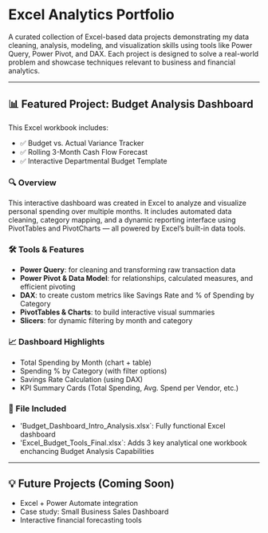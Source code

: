 # Excel Analytics Portfolio

A curated collection of Excel-based data projects demonstrating my data cleaning, analysis, modeling, and visualization skills using tools like Power Query, Power Pivot, and DAX. Each project is designed to solve a real-world problem and showcase techniques relevant to business and financial analytics.

---

## 📊 Featured Project: Budget Analysis Dashboard

This Excel workbook includes:
- ✅ Budget vs. Actual Variance Tracker
- ✅ Rolling 3-Month Cash Flow Forecast
- ✅ Interactive Departmental Budget Template
  
### 🔍 Overview
This interactive dashboard was created in Excel to analyze and visualize personal spending over multiple months. It includes automated data cleaning, category mapping, and a dynamic reporting interface using PivotTables and PivotCharts — all powered by Excel’s built-in data tools.

### 🛠 Tools & Features
- **Power Query**: for cleaning and transforming raw transaction data
- **Power Pivot & Data Model**: for relationships, calculated measures, and efficient pivoting
- **DAX**: to create custom metrics like Savings Rate and % of Spending by Category
- **PivotTables & Charts**: to build interactive visual summaries
- **Slicers**: for dynamic filtering by month and category

### 📈 Dashboard Highlights
- Total Spending by Month (chart + table)
- Spending % by Category (with filter options)
- Savings Rate Calculation (using DAX)
- KPI Summary Cards (Total Spending, Avg. Spend per Vendor, etc.)

### 📂 File Included
- 'Budget_Dashboard_Intro_Analysis.xlsx`: Fully functional Excel dashboard
- 'Excel_Budget_Tools_Final.xlsx`: Adds 3 key analytical one workbook enchancing Budget Analysis Capabilities 

---

## 💡 Future Projects (Coming Soon)
- Excel + Power Automate integration
- Case study: Small Business Sales Dashboard
- Interactive financial forecasting tools

